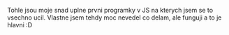 Tohle jsou moje snad uplne prvni programky v JS na kterych jsem se to vsechno ucil. Vlastne jsem tehdy moc nevedel co delam, ale funguji a to je hlavni :D
